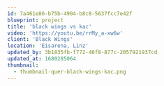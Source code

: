 ```yaml
---
id: 7a461e86-b75b-4904-b8c8-5637fcc7e42f
blueprint: project
title: 'black wings vs kac'
video: 'https://youtu.be/rrMy_a-xw6w'
client: 'Black Wings'
location: 'Eisarena, Linz'
updated_by: 3b1835fb-f772-46f8-877c-2057921937cd
updated_at: 1680285064
thumbnail:
  - thumbnail-quer-black-wings-kac.png
---
```


